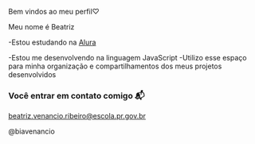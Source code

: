 Bem vindos ao meu perfil♡

Meu nome é Beatriz

-Estou estudando na [Alura](https://www.alura.com.br)

-Estou me desenvolvendo na linguagem JavaScript
-Utilizo esse espaço para minha organização e compartilhamentos dos meus projetos desenvolvidos 

### Você entrar em contato comigo 📬

beatriz.venancio.ribeiro@escola.pr.gov.br

@biavenancio


